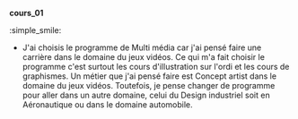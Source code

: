 **cours_01**

:simple_smile:

* J'ai choisis le programme de Multi média car j'ai pensé faire une carrière dans le domaine du jeux vidéos. Ce qui m'a fait choisir le programme c'est surtout les cours d'illustration sur l'ordi et les cours de graphismes. Un métier que j'ai pensé faire est Concept artist dans le domaine du jeux vidéos. Toutefois, je pense changer de programme pour aller dans un autre domaine, celui du Design industriel soit en Aéronautique ou dans le domaine automobile. 

